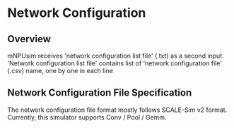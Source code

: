 # Network Configuration
## Overview
mNPUsim receives 'network configuration list file' (.txt) as a second input. \
'Network configuration list file' contains list of 'network configuration file' (.csv) name, one by one in each line

## Network Configuration File Specification
The network configuration file format mostly follows SCALE-Sim v2 format. \
Currently, this simulator supports Conv / Pool / Gemm.
